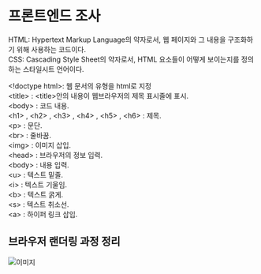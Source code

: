 # 프론트엔드 조사
HTML: Hypertext Markup Language의 약자로서, 웹 페이지와 그 내용을 구조화하기 위해 사용하는 코드이다.<br>
CSS: Cascading Style Sheet의 약자로서, HTML 요소들이 어떻게 보이는지를 정의하는 스타일시트 언어이다.<br>

&lt;!doctype html&gt;: 웹 문서의 유형을 html로 지정<br>
&lt;title&gt; : &lt;title&gt;안의 내용이 웹브라우저의 제목 표시줄에 표시.<br>
&lt;body&gt; : 코드 내용.<br>
&lt;h1&gt; , &lt;h2&gt; , &lt;h3&gt; , &lt;h4&gt; , &lt;h5&gt; , &lt;h6&gt; : 제목.<br>
&lt;p&gt; : 문단.<br>
&lt;br&gt; : 줄바꿈.<br>
&lt;img&gt; : 이미지 삽입.<br>
&lt;head&gt; : 브라우저의 정보 입력.<br>
&lt;body&gt; : 내용 입력.<br>
&lt;u&gt; : 텍스트 밑줄.<br>
&lt;i&gt; : 텍스트 기울임.<br>
&lt;b&gt; : 텍스트 굵게.<br>
&lt;s&gt; : 텍스트 취소선.<br>
&lt;a&gt; : 하이퍼 링크 삽입.<br>


## 브라우저 랜더링 과정 정리

![이미지](https://velog.velcdn.com/images/zaman17/post/7281bb76-19be-4307-b6b9-4e849b3123a9/image.png.jpg)
